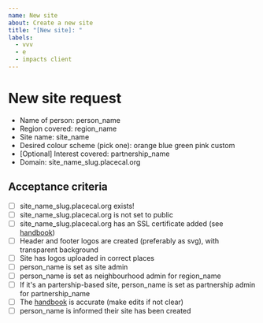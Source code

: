 ```yaml
---
name: New site
about: Create a new site
title: "[New site]: "
labels:
  - vvv
  - e
  - impacts client
---
```


# New site request

- Name of person: person_name
- Region covered: region_name
- Site name: site_name
- Desired colour scheme (pick one): orange blue green pink custom
- [Optional] Interest covered: partnership_name
- Domain: site_name_slug.placecal.org

## Acceptance criteria

- [ ] site_name_slug.placecal.org exists!
- [ ] site_name_slug.placecal.org is not set to public
- [ ] site_name_slug.placecal.org has an SSL certificate added (see [handbook](https://gfsc.notion.site/Creating-a-new-PlaceCal-Site-bd90494c88e74bfe94c306f714ede8dc))
- [ ] Header and footer logos are created (preferably as svg), with transparent background
- [ ] Site has logos uploaded in correct places
- [ ] person_name is set as site admin
- [ ] person_name is set as neighbourhood admin for region_name
- [ ] If it's an partership-based site, person_name is set as partnership admin for partnership_name
- [ ] The [handbook](https://gfsc.notion.site/Creating-a-new-PlaceCal-Site-bd90494c88e74bfe94c306f714ede8dc) is accurate (make edits if not clear)
- [ ] person_name is informed their site has been created
